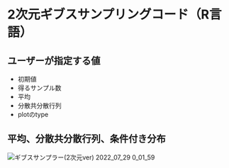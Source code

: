 # 2次元ギブスサンプリングコード（R言語）
## ユーザーが指定する値
- 初期値
- 得るサンプル数
- 平均
- 分散共分散行列
- plotのtype
## 平均、分散共分散行列、条件付き分布
![ギブスサンプラー(2次元ver) 2022_07_29 0_01_59](https://user-images.githubusercontent.com/85211762/181572459-d01600e9-0074-4b5e-b21e-aab4e78fdf6c.png)
